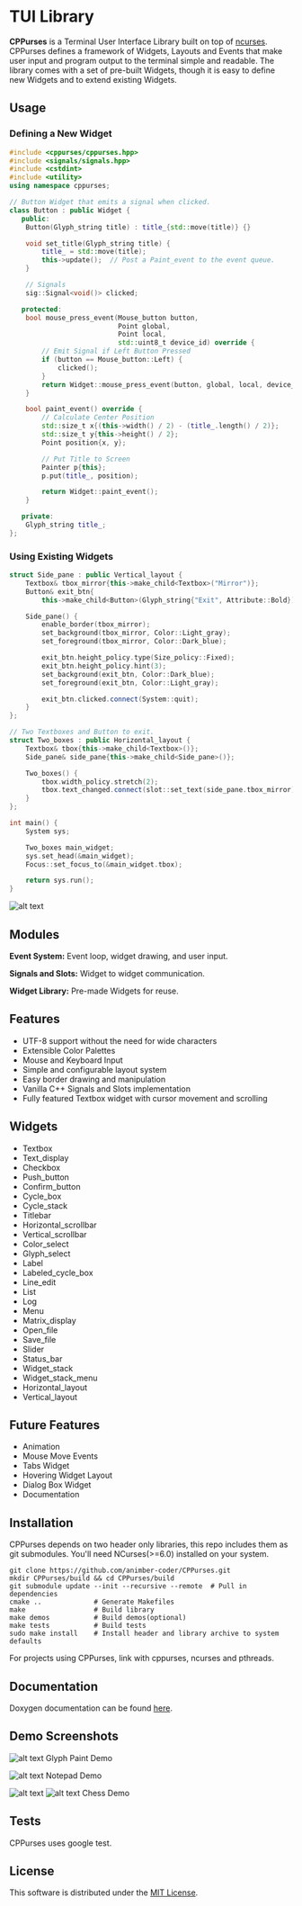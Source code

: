 # TUI Library
__CPPurses__ is a Terminal User Interface Library built on top of
[ncurses](https://www.gnu.org/software/ncurses/). CPPurses defines
a framework of Widgets, Layouts and Events that make user input
and program output to the terminal simple and readable. The
library comes with a set of pre-built Widgets, though it is easy
to define new Widgets and to extend existing Widgets.

## Usage
### Defining a New Widget
```C++
#include <cppurses/cppurses.hpp>
#include <signals/signals.hpp>
#include <cstdint>
#include <utility>
using namespace cppurses;

// Button Widget that emits a signal when clicked.
class Button : public Widget {
   public:
    Button(Glyph_string title) : title_{std::move(title)} {}

    void set_title(Glyph_string title) {
        title_ = std::move(title);
        this->update();  // Post a Paint_event to the event queue.
    }

    // Signals
    sig::Signal<void()> clicked;

   protected:
    bool mouse_press_event(Mouse_button button,
                           Point global,
                           Point local,
                           std::uint8_t device_id) override {
        // Emit Signal if Left Button Pressed
        if (button == Mouse_button::Left) {
            clicked();
        }
        return Widget::mouse_press_event(button, global, local, device_id);
    }

    bool paint_event() override {
        // Calculate Center Position
        std::size_t x{(this->width() / 2) - (title_.length() / 2)};
        std::size_t y{this->height() / 2};
        Point position{x, y};

        // Put Title to Screen
        Painter p{this};
        p.put(title_, position);

        return Widget::paint_event();
    }

   private:
    Glyph_string title_;
};

```
### Using Existing Widgets
```C++
struct Side_pane : public Vertical_layout {
    Textbox& tbox_mirror{this->make_child<Textbox>("Mirror")};
    Button& exit_btn{
        this->make_child<Button>(Glyph_string{"Exit", Attribute::Bold})};

    Side_pane() {
        enable_border(tbox_mirror);
        set_background(tbox_mirror, Color::Light_gray);
        set_foreground(tbox_mirror, Color::Dark_blue);

        exit_btn.height_policy.type(Size_policy::Fixed);
        exit_btn.height_policy.hint(3);
        set_background(exit_btn, Color::Dark_blue);
        set_foreground(exit_btn, Color::Light_gray);

        exit_btn.clicked.connect(System::quit);
    }
};

// Two Textboxes and Button to exit.
struct Two_boxes : public Horizontal_layout {
    Textbox& tbox{this->make_child<Textbox>()};
    Side_pane& side_pane{this->make_child<Side_pane>()};

    Two_boxes() {
        tbox.width_policy.stretch(2);
        tbox.text_changed.connect(slot::set_text(side_pane.tbox_mirror));
    }
};

int main() {
    System sys;

    Two_boxes main_widget;
    sys.set_head(&main_widget);
    Focus::set_focus_to(&main_widget.tbox);

    return sys.run();
}
```
![alt text](docs/images/two_boxes.gif)

## Modules
__Event System:__
Event loop, widget drawing, and user input.

__Signals and Slots:__
Widget to widget communication.

__Widget Library:__
Pre-made Widgets for reuse.

## Features
- UTF-8 support without the need for wide characters
- Extensible Color Palettes
- Mouse and Keyboard Input
- Simple and configurable layout system
- Easy border drawing and manipulation
- Vanilla C++ Signals and Slots implementation
- Fully featured Textbox widget with cursor movement and scrolling

## Widgets
- Textbox
- Text_display
- Checkbox
- Push_button
- Confirm_button
- Cycle_box
- Cycle_stack
- Titlebar
- Horizontal_scrollbar
- Vertical_scrollbar
- Color_select
- Glyph_select
- Label
- Labeled_cycle_box
- Line_edit
- List
- Log
- Menu
- Matrix_display
- Open_file
- Save_file
- Slider
- Status_bar
- Widget_stack
- Widget_stack_menu
- Horizontal_layout
- Vertical_layout

## Future Features
- Animation
- Mouse Move Events
- Tabs Widget
- Hovering Widget Layout
- Dialog Box Widget
- Documentation

## Installation
CPPurses depends on two header only libraries, this repo
includes them as git submodules. You'll need NCurses(>=6.0) installed
on your system.
```
git clone https://github.com/animber-coder/CPPurses.git
mkdir CPPurses/build && cd CPPurses/build
git submodule update --init --recursive --remote  # Pull in dependencies
cmake ..             # Generate Makefiles
make                 # Build library
make demos           # Build demos(optional)
make tests           # Build tests
sudo make install    # Install header and library archive to system defaults
```
For projects using CPPurses, link with cppurses, ncurses and pthreads.

## Documentation
Doxygen documentation can be found [here](
https://animber-coder.github.io/CPPurses/annotated.html).

## Demo Screenshots
![alt text](docs/images/glyph_paint_demo.png)
Glyph Paint Demo

![alt text](docs/images/notepad_demo.png)
Notepad Demo

![alt text](docs/images/chess_demo_1.png)
![alt text](docs/images/chess_demo_2.png)
Chess Demo

## Tests
CPPurses uses google test.

## License
This software is distributed under the [MIT License](LICENSE.txt).
